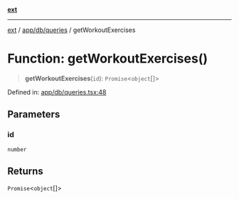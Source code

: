 [**ext**](../../../../README.md)

***

[ext](../../../../README.md) / [app/db/queries](../README.md) / getWorkoutExercises

# Function: getWorkoutExercises()

> **getWorkoutExercises**(`id`): `Promise`\<`object`[]\>

Defined in: [app/db/queries.tsx:48](https://github.com/Dion-Krasniqi/workout-tracker/blob/d35cdad79815d530f1000c93f7ff12a99e28154b/Ext/app/db/queries.tsx#L48)

## Parameters

### id

`number`

## Returns

`Promise`\<`object`[]\>
